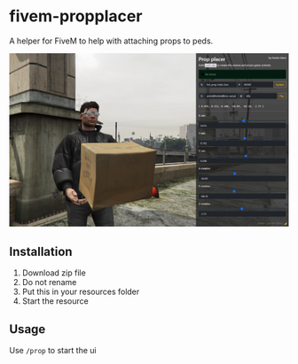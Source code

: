 # fivem-propplacer

A helper for FiveM to help with attaching props to peds.

![](/preview/img.jpg)

## Installation

1. Download zip file
2. Do not rename
3. Put this in your resources folder
4. Start the resource

## Usage

Use `/prop` to start the ui
